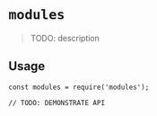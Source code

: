 # `modules`

> TODO: description

## Usage

```
const modules = require('modules');

// TODO: DEMONSTRATE API
```
